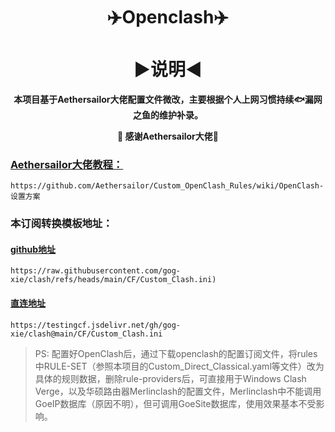 <h1 align="center"> ✈️Openclash✈️<br>⠀<br>▶️说明◀️</h1>

<p align="center"><b>本项目基于Aethersailor大佬配置文件微改，主要根据个人上网习惯持续🐟漏网之鱼的维护补录。</b></p>
<p align="center"><b>🙏 感谢Aethersailor大佬🙏</b></p>

### [Aethersailor大佬教程：](https://github.com/Aethersailor/Custom_OpenClash_Rules/wiki/OpenClash-设置方案)

```
https://github.com/Aethersailor/Custom_OpenClash_Rules/wiki/OpenClash-设置方案
```

### 本订阅转换模板地址：
#### [github地址](https://raw.githubusercontent.com/gog-xie/clash/refs/heads/main/CF/Custom_Clash.ini)

```
https://raw.githubusercontent.com/gog-xie/clash/refs/heads/main/CF/Custom_Clash.ini)
```

#### [直连地址](https://testingcf.jsdelivr.net/gh/gog-xie/clash@main/CF/Custom_Clash.ini)

```
https://testingcf.jsdelivr.net/gh/gog-xie/clash@main/CF/Custom_Clash.ini
```

> PS: 配置好OpenClash后，通过下载openclash的配置订阅文件，将rules中RULE-SET（参照本项目的Custom_Direct_Classical.yaml等文件）改为具体的规则数据，删除rule-providers后，可直接用于Windows Clash Verge，以及华硕路由器Merlinclash的配置文件，Merlinclash中不能调用GoeIP数据库（原因不明），但可调用GoeSite数据库，使用效果基本不受影响。
